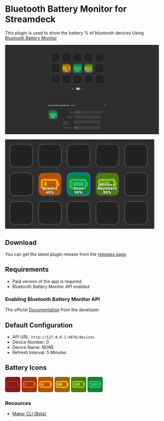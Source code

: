 # Bluetooth Battery Monitor for Streamdeck

This plugin is used to show the battery % of bluetooth devices
Using [Bluetooth Battery Monitor](https://www.bluetoothgoodies.com/)

![Bluetooth Battery Monitor for Streamdeck](docs/images/example.png)

![Bluetooth Battery Monitor for Streamdeck](docs/images/Animation.gif)

## Download

You can get the latest plugin release from the [releases page](https://github.com/Skulldorom/Bluetooth-Battery-Streamdeck/releases/latest)

## Requirements

- Paid version of the app is required
- Bluetooth Battery Monitor API enabled

### Enabling Bluetooth Battery Monitor API

The official [Documentation](https://www.bluetoothgoodies.com/info/battery-monitor-api/) from the developer

## Default Configuration

- API URL: `http://127.0.0.1:9876/devices`
- Device Number: 0
- Device Name: NONE
- Refresh Interval: 5 Minutes

## Battery Icons

<p float="left">
	<img src="com.skulldorom.bluetoothbattery.sdPlugin\imgs\actions\battery\Empty.png" alt="empty" width="50">
	<img src="com.skulldorom.bluetoothbattery.sdPlugin\imgs\actions\battery\Low.png" alt="low" width="50">
	<img src="com.skulldorom.bluetoothbattery.sdPlugin\imgs\actions\battery\One.png" alt="one quarter" width="50">
	<img src="com.skulldorom.bluetoothbattery.sdPlugin\imgs\actions\battery\Half.png" alt="half" width="50">
	<img src="com.skulldorom.bluetoothbattery.sdPlugin\imgs\actions\battery\Three.png" alt="three quarter" width="50">
	<img src="com.skulldorom.bluetoothbattery.sdPlugin\imgs\actions\battery\Full.png" alt="full" width="50">
<p float="left">

### Recources

- [Maker CLI (Beta)](https://github.com/elgatosf/cli)
